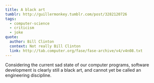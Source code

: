 ```yaml
---
title: A black art
tumblr: http://guillermonkey.tumblr.com/post/3282120726
tags:
  - computer-science
  - criticism
  - joke
quote:
  author: Bill Clinton
  context: Not really Bill Clinton
  link: http://tab.computer.org/fase/fase-archive/v4/v4n08.txt
---
```


Considering the current sad state of our computer programs, software development is clearly still a black art, and cannot yet be called an engineering discipline.
